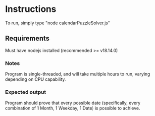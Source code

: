 # Instructions
To run, simply type "node calendarPuzzleSolver.js" 
## Requirements
Must have nodejs installed (recommended >= v18.14.0)
### Notes
Program is single-threaded, and will take multiple hours to run, varying depending on CPU capability.

### Expected output
Program should prove that every possible date (specifically, every combination of 1 Month, 1 Weekday, 1 Date) is possible to achieve.

